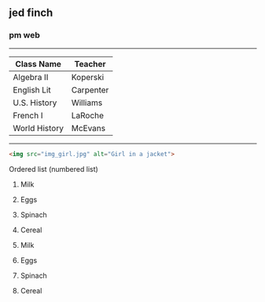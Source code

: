 ## jed finch
### pm web

---

| Class Name       | Teacher             |
|------------------|---------------------|
| Algebra II       | Koperski            |
| English Lit      | Carpenter           |
| U.S. History     | Williams            |
| French I         | LaRoche             |
| World History    | McEvans             |

---

```html
<img src="img_girl.jpg" alt="Girl in a jacket">

```

Ordered list (numbered list)

1. Milk
2. Eggs
3. Spinach
4. Cereal

1. Milk
1. Eggs
1. Spinach
1. Cereal

   
